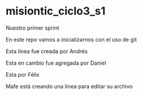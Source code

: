 # misiontic_ciclo3_s1
Nuestro primer sprint


En este repo vamos a inicializarnos con el uso de git

Esta línea fue creada por Andrés

Esta en cambio fue agregada por Daniel 

Esta por Félix

Mafe está creando una línea para editar su archivo

